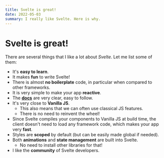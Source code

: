 ```yaml
---
title: Svelte is great!
date: 2022-05-03
summary: I really like Svelte. Here is why.
---
```


# Svelte is great!

There are several things that I like a lot about _Svelte_. Let me list some of them:

-   It's **easy to learn**.
-   It makes **fun** to write Svelte!
-   There is almost **no boilerplate** code, in particular when compared to other frameworks.
-   It is very simple to make your app **reactive**.
-   The **[docs](https://svelte.dev/docs)** are very clear, easy to follow.
-   It's very close to **Vanilla JS**.
    -   This also means that we can often use classical JS features.
    -   There is no need to reinvent the wheel!
-   Since Svelte compiles your components to Vanilla JS at build time, the client doesn't need to load any framework code, which makes your app very **fast**.
-   Styles are **scoped** by default (but can be easily made global if needed).
-   Both **animations** and **state management** are built into Svelte.
    -   No need to install other libraries for that!
-   I like the **community** of Svelte developers.
